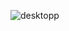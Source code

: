 
![desktopp](https://github.com/LygutaKsusha/LygutaKsusha/assets/6609476/13c0f65b-d0e9-4d7d-a9d1-e7bda3e95518)
